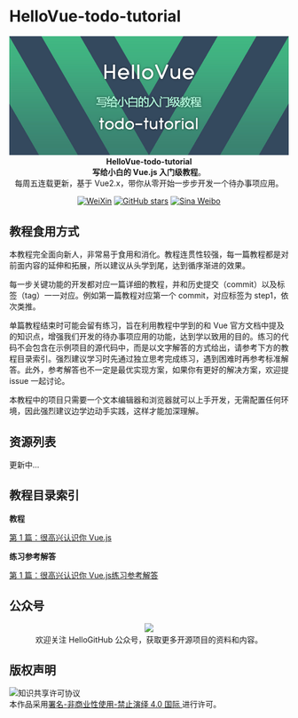 # HelloVue-todo-tutorial
<p align="center">
	<img src="./cover.jpg"/>
  <br><strong>HelloVue-todo-tutorial</strong><br>
  <strong>写给小白的 Vue.js 入门级教程</strong>。<br>
  每周五连载更新，基于 Vue2.x，带你从零开始一步步开发一个待办事项应用。
</p>

<p align="center">
  <a href="https://raw.githubusercontent.com/521xueweihan/img/master/hellogithub/logo/weixin.png"><img src="https://img.shields.io/badge/Talk-%E5%BE%AE%E4%BF%A1%E7%BE%A4-brightgreen.svg?style=popout-square" alt="WeiXin"></a>
  <a href="https://github.com/HelloGitHub-Team/HelloDjango-blog-tutorial/stargazers"><img src="https://img.shields.io/github/stars/HelloGitHub-Team/HelloVue-todo-tutorial.svg?style=popout-square" alt="GitHub stars"></a>
  <a href="https://weibo.com/hellogithub"><img src="https://img.shields.io/badge/%E6%96%B0%E6%B5%AA-Weibo-red.svg?style=popout-square" alt="Sina Weibo"></a>
</p>

## 教程食用方式

本教程完全面向新人，非常易于食用和消化。教程连贯性较强，每一篇教程都是对前面内容的延伸和拓展，所以建议从头学到尾，达到循序渐进的效果。

每一步关键功能的开发都对应一篇详细的教程，并和历史提交（commit）以及标签（tag）一一对应。例如第一篇教程对应第一个 commit，对应标签为 step1，依次类推。

单篇教程结束时可能会留有练习，旨在利用教程中学到的和 Vue 官方文档中提及的知识点，增强我们开发的待办事项应用的功能，达到学以致用的目的。练习的代码不会包含在示例项目的源代码中，而是以文字解答的方式给出，请参考下方的教程目录索引。强烈建议学习时先通过独立思考完成练习，遇到困难时再参考标准解答。此外，参考解答也不一定是最优实现方案，如果你有更好的解决方案，欢迎提 issue 一起讨论。

本教程中的项目只需要一个文本编辑器和浏览器就可以上手开发，无需配置任何环境，因此强烈建议边学边动手实践，这样才能加深理解。

## 资源列表

更新中...

## 教程目录索引

**教程**

[第 1 篇：很高兴认识你 Vue.js](https://mp.weixin.qq.com/s/XdATD4-dabmjvaGf5dJxcw)

**练习参考解答**

[第 1 篇：很高兴认识你 Vue.js练习参考解答](./keys/1.md)

## 公众号
<p align="center">
  <img src="https://raw.githubusercontent.com/521xueweihan/img/master/hellogithub/logo/weixin.png" style="max-width:70%;"><br>
欢迎关注 HelloGitHub 公众号，获取更多开源项目的资料和内容。
</p>

## 版权声明

<img alt="知识共享许可协议" style="border-width: 0" src="https://licensebuttons.net/l/by-nc-nd/4.0/88x31.png"></a><br>本作品采用<a rel="license" href="https://creativecommons.org/licenses/by-nc-nd/4.0/deed.zh">署名-非商业性使用-禁止演绎 4.0 国际 </a>进行许可。